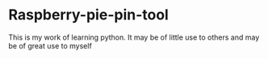 # Raspberry-pie-pin-tool
This is my work of learning python. It may be of little use to others and may be of great use to myself
